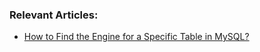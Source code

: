 ### Relevant Articles:
-  [How to Find the Engine for a Specific Table in MySQL?](https://www.baeldung.com/sql/mysql-find-table-storage-engine)
